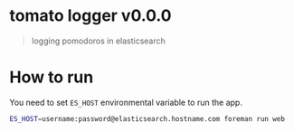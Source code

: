 # tomato logger v0.0.0

> logging pomodoros in elasticsearch

# How to run

You need to set `ES_HOST` environmental variable to run the app.

```sh
ES_HOST=username:password@elasticsearch.hostname.com foreman run web
```
